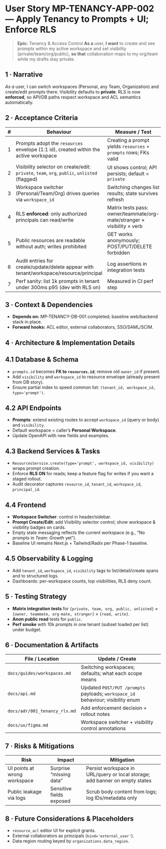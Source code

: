 # User Story MP-TENANCY-APP-002 — **Apply Tenancy to Prompts + UI; Enforce RLS**

> **Epic:** Tenancy & Access Control
> **As a** user, **I want** to create and see prompts within my active workspace and set visibility (private/team/org/public), **so that** collaboration maps to my org/team while my drafts stay private.

## 1 · Narrative

*As a* user, I can switch workspaces (Personal, any Team, Organization) and create/edit prompts there. Visibility defaults to **private**. RLS is now **enforced**, so API/DB paths respect workspace and ACL semantics automatically.

## 2 · Acceptance Criteria

| # | Behaviour                                                                                    | Measure / Test                                                          |
| - | -------------------------------------------------------------------------------------------- | ----------------------------------------------------------------------- |
| 1 | Prompts adopt the `resources` envelope (1:1 id), created within the active workspace         | Creating a prompt yields `resources` + `prompts` rows; FKs valid        |
| 2 | Visibility selector on create/edit: `private`, `team`, `org`, `public`, `unlisted` (flagged) | UI shows control; API persists; default = `private`                     |
| 3 | Workspace switcher (Personal/Team/Org) drives queries via `workspace_id`                     | Switching changes list results; state survives refresh                  |
| 4 | RLS **enforced**: only authorized principals can read/write                                  | Matrix tests pass: owner/teammate/org-mate/stranger × visibility × verb |
| 5 | Public resources are readable without auth; writes prohibited                                | GET works anonymously; POST/PUT/DELETE forbidden                        |
| 6 | Audit entries for create/update/delete appear with tenant/workspace/resource/principal       | Log assertions in integration tests                                     |
| 7 | Perf sanity: list 1k prompts in tenant under 300ms p95 (dev with RLS on)                     | Measured in CI perf step                                                |

## 3 · Context & Dependencies

* **Depends on:** MP-TENANCY-DB-001 completed; baseline web/backend stack in place.&#x20;
* **Forward hooks:** ACL editor, external collaborators, SSO/SAML/SCIM.

## 4 · Architecture & Implementation Details

## 4.1 Database & Schema

* `prompts.id` becomes **FK to `resources.id`**; remove old `owner_id` if present.
* Add `visibility` and `workspace_id` to resource envelope (already present from DB story).
* Ensure partial index to speed common list: `(tenant_id, workspace_id, type='prompt')`.

## 4.2 API Endpoints

* **Prompts**: extend existing routes to accept `workspace_id` (query or body) and `visibility`.
* Default workspace = caller’s **Personal Workspace**.
* Update OpenAPI with new fields and examples.

## 4.3 Backend Services & Tasks

* `ResourcesService.create(type='prompt', workspace_id, visibility)` wraps prompt creation.
* Enforce **RLS ON** for reads; keep a feature flag for writes if you want a staged rollout.
* Audit decorator captures `resource_id`, `tenant_id`, `workspace_id`, `principal_id`.

## 4.4 Frontend

* **Workspace Switcher**: control in header/sidebar.
* **Prompt Create/Edit**: add Visibility selector control; show workspace & visibility badges on cards.
* Empty state messaging reflects the current workspace (e.g., “No prompts in *Team: Growth* yet”).
* Baseline UI remains Next.js + Tailwind/Radix per Phase-1 baseline.&#x20;

## 4.5 Observability & Logging

* Add `tenant_id`, `workspace_id`, `visibility` tags to list/detail/create spans and to structured logs.
* Dashboards: per-workspace counts, top visibilities, RLS deny count.

## 5 · Testing Strategy

* **Matrix integration tests** for `{private, team, org, public, unlisted}` × `{owner, teammate, org-mate, stranger}` × `{read, write}`.
* **Anon public read** tests for `public`.
* **Perf smoke** with 10k prompts in one tenant (subset loaded per list) under budget.

## 6 · Documentation & Artifacts

| File / Location               | Update / Create                                                                 |   |
| ----------------------------- | ------------------------------------------------------------------------------- | - |
| `docs/guides/workspaces.md`   | Switching workspaces; defaults; what each scope means                           |   |
| `docs/api.md`                 | Updated `POST/PUT /prompts` payloads; `workspace_id` behaviour; visibility enum |   |
| `docs/adr/001_tenancy_rls.md` | Add enforcement decision + rollout notes                                        |   |
| `docs/ux/figma.md`            | Workspace switcher + visibility control annotations                             |   |

## 7 · Risks & Mitigations

| Risk                         | Impact                   | Mitigation                                                                  |
| ---------------------------- | ------------------------ | --------------------------------------------------------------------------- |
| UI points at wrong workspace | Surprise “missing data”  | Persist workspace in URL/query or local storage; add banner on empty states |
| Public leakage via logs      | Sensitive fields exposed | Scrub body content from logs; log IDs/metadata only                         |

## 8 · Future Considerations & Placeholders

* `resource_acl` editor UI for explicit grants.
* External collaborators as principals (`kind='external_user'`).
* Data region routing keyed by `organizations.data_region`.
